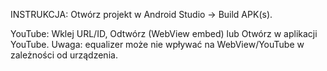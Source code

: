 INSTRUKCJA: Otwórz projekt w Android Studio -> Build APK(s).

YouTube: Wklej URL/ID, Odtwórz (WebView embed) lub Otwórz w aplikacji YouTube.
Uwaga: equalizer może nie wpływać na WebView/YouTube w zależności od urządzenia.
